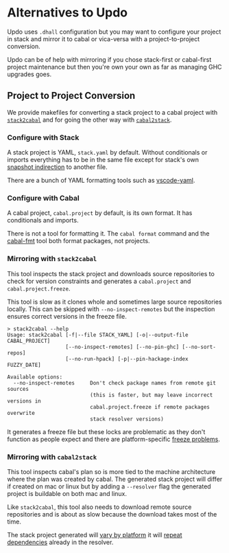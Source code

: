 # Alternatives to Updo

Updo uses `.dhall` configuration but you may want to configure your project in
stack and mirror it to cabal or vica-versa with a project-to-project conversion.

Updo can be of help with mirroring if you chose stack-first or cabal-first
project maintenance but then you're own your own as far as managing GHC upgrades
goes.

## Project to Project Conversion

We provide makefiles for converting a stack project to a cabal project with
[`stack2cabal`](https://github.com/hasufell/stack2cabal) and for going the other
way with [`cabal2stack`](https://github.com/iconnect/cabal2stack).

### Configure with Stack

A stack project is YAML, `stack.yaml` by default. Without conditionals or
imports everything has to be in the same file except for stack's own [snapshot
indirection](https://docs.haskellstack.org/en/stable/custom_snapshot/) to
another file.

There are a bunch of YAML formatting tools such as
[vscode-yaml](https://www.npmjs.com/package/vscode-yaml).

### Configure with Cabal

A cabal project, `cabal.project` by default, is its own format. It has
conditionals and imports.

There is not a tool for formatting it. The `cabal format` command and the
[cabal-fmt](https://github.com/phadej/cabal-fmt) tool both format packages, not
projects.

### Mirroring with `stack2cabal`

This tool inspects the stack project and downloads source repositories to check
for version constraints and generates a `cabal.project` and
`cabal.project.freeze`.

This tool is slow as it clones whole and sometimes large source repositories
locally. This can be skipped with `--no-inspect-remotes` but the inspection
ensures correct versions in the freeze file.

```
> stack2cabal --help
Usage: stack2cabal [-f|--file STACK_YAML] [-o|--output-file CABAL_PROJECT] 
                   [--no-inspect-remotes] [--no-pin-ghc] [--no-sort-repos] 
                   [--no-run-hpack] [-p|--pin-hackage-index FUZZY_DATE]

Available options:
  --no-inspect-remotes     Don't check package names from remote git sources
                           (this is faster, but may leave incorrect versions in
                           cabal.project.freeze if remote packages overwrite
                           stack resolver versions)
```

It generates a freeze file but these locks are problematic as they don't function
as people expect and there are platform-specific [freeze
problems](https://github.com/haskell/cabal/issues/8059).

### Mirroring with `cabal2stack`

This tool inspects cabal's plan so is more tied to the machine architecture
where the plan was created by cabal. The generated stack project will differ if
created on mac or linux but by adding a `--resolver` flag the generated project
is buildable on both mac and linux.

Like `stack2cabal`, this tool also needs to download remote source repositories
and is about as slow because the download takes most of the time.

The stack project generated will [vary by
platform](https://github.com/iconnect/cabal2stack/issues/1) it will [repeat
dependencies](https://github.com/iconnect/cabal2stack/issues/4) already in the
resolver.
